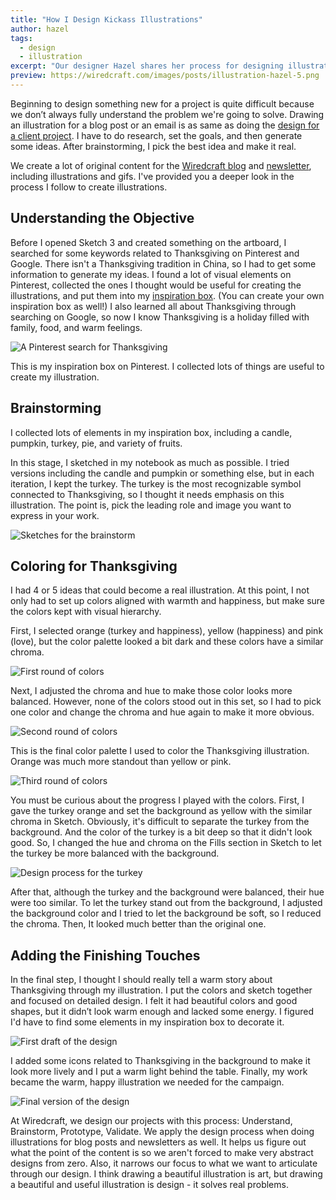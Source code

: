 ```yaml
---
title: "How I Design Kickass Illustrations"
author: hazel
tags:
  - design
  - illustration
excerpt: "Our designer Hazel shares her process for designing illustrations."
preview: https://wiredcraft.com/images/posts/illustration-hazel-5.png
---
```


Beginning to design something new for a project is quite difficult because we don’t always fully understand the problem we're going to solve. Drawing an illustration for a blog post or an email is as same as doing the [design for a client project]( https://wiredcraft.com/blog/how-we-design-products/). I have to do research, set the goals, and then generate some ideas. After brainstorming, I pick the best idea and make it real.

We create a lot of original content for the [Wiredcraft blog](http://wiredcraft.com/blog/) and [newsletter](https://wiredcraft.us2.list-manage.com/subscribe/post?u=18eb8d6c34ad5d4e781541da9&id=920ba635d7), including illustrations and gifs. I've provided you a deeper look in the process I follow to create illustrations.

<!--more-->

## Understanding the Objective

Before I opened Sketch 3 and created something on the artboard, I searched for some keywords related to Thanksgiving on Pinterest and Google. There isn't a Thanksgiving tradition in China, so I had to get some information to generate my ideas. I found a lot of visual elements on Pinterest, collected the ones I thought would be useful for creating the illustrations, and put them into my [inspiration box](https://www.pinterest.com/huiyuy/thanksgiving/). (You can create your own inspiration box as well!) I also learned all about Thanksgiving through searching on Google, so now I know Thanksgiving is a holiday filled with family, food, and warm feelings.

![A Pinterest search for Thanksgiving](https://wiredcraft.com/images/posts/illustration-hazel-1.png)

This is my inspiration box on Pinterest. I  collected lots of things are useful to create my illustration.

## Brainstorming

I collected lots of elements in my inspiration box, including a candle, pumpkin, turkey, pie, and variety of fruits. 

In this stage, I sketched in my notebook as much as possible. I tried versions including the candle and pumpkin or something else, but in each iteration, I kept the turkey. The turkey is the most recognizable symbol connected to Thanksgiving, so I thought it needs emphasis on this illustration. The point is, pick the leading role and image you want to express in your work.

![Sketches for the brainstorm](https://wiredcraft.com/images/posts/illustration-hazel-2.jpg)

## Coloring for Thanksgiving

I had 4 or 5 ideas that could become a real illustration. At this point, I not only had to set up colors aligned with warmth and happiness, but make sure the colors kept with visual hierarchy.

First, I selected orange (turkey and happiness), yellow (happiness) and pink (love), but the color palette looked a bit dark and these colors have a similar chroma.

![First round of colors](http:/wiredcraft.com/images/posts/color-palette-1.png)

Next, I adjusted the chroma and hue to make those color looks more balanced. However, none of the colors stood out in this set, so I had to pick one color and change the chroma and hue again to make it more obvious.

![Second round of colors](http:/wiredcraft.com/images/posts/color-palette-2.png)

This is the final color palette I used to color the Thanksgiving illustration. Orange was much more standout than yellow or pink.

![Third round of colors](http:/wiredcraft.com/images/posts/color-palette-3.png)

You must be curious about the progress I played with the colors. First, I gave the turkey orange and set the background as yellow with the similar chroma in Sketch. Obviously, it's difficult to separate the turkey from the background. And the color of the turkey is a bit deep so that it didn't look good. So, I changed the hue and chroma on the Fills section in Sketch to let the turkey be more balanced with the background.

![Design process for the turkey](https://wiredcraft.com/images/posts/illustration-hazel-3.png)

After that, although the turkey and the background were balanced, their hue were too similar. To let the turkey stand out from the background, I adjusted the background color and I tried to let the background be soft, so I reduced the chroma. Then, It looked much better than the original one. 

## Adding the Finishing Touches

In the final step, I thought I should really tell a warm story about Thanksgiving through my illustration. I put the colors and sketch together and focused on detailed design. I felt it had beautiful colors and good shapes, but it didn’t look warm enough and lacked some energy. I figured I'd have to find some elements in my inspiration box to decorate it.

![First draft of the design](http://wiredcraft.com/images/posts/illustration-hazel-4.png)

I added some icons related to Thanksgiving in the background to make it look more lively and I put a warm light behind the table. Finally, my work became the warm, happy illustration we needed for the campaign.

![Final version of the design](http://wiredcraft.com/images/posts/illustration-hazel-5.png)

At Wiredcraft, we design our projects with this process: Understand, Brainstorm, Prototype, Validate. We apply the design process when doing illustrations for blog posts and newsletters as well. It helps us figure out what the point of the content is so we aren't forced to make very abstract designs from zero. Also, it narrows our focus to what we want to articulate through our design. I think drawing a beautiful illustration is art, but drawing a beautiful and useful illustration is design - it solves real problems.
